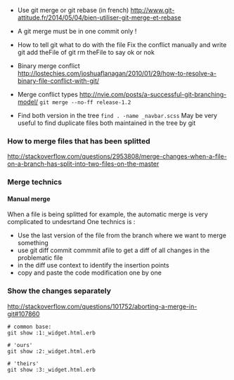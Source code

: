 * Use git merge or git rebase (in french) http://www.git-attitude.fr/2014/05/04/bien-utiliser-git-merge-et-rebase

* A git merge must be in one commit only !

* How to tell git what to do with the file 
Fix the conflict manually and write git add theFile of git rm theFile to say ok or nok

* Binary merge conflict 
http://lostechies.com/joshuaflanagan/2010/01/29/how-to-resolve-a-binary-file-conflict-with-git/

* Merge conflict types 
http://nvie.com/posts/a-successful-git-branching-model/
`git merge --no-ff release-1.2`

* Find both version in the tree
```find . -name _navbar.scss```
May be very useful to find duplicate files both maintained in the tree by git

### How to merge files that has been splitted 

http://stackoverflow.com/questions/2953808/merge-changes-when-a-file-on-a-branch-has-split-into-two-files-on-the-master

### Merge technics 

#### Manual merge 
When a file is being splitted for example, 
the automatic merge is very complicated to undesrtand 
One technics is : 

* Use the last version of the file from the branch where we want to merge something 
* use git diff commit commmit afile to get a diff of all changes in the problematic file 
* in the diff use context to identify the insertion points 
* copy and paste the code modification one by one


### Show the changes separately 

http://stackoverflow.com/questions/101752/aborting-a-merge-in-git#107860
````
# common base:
git show :1:_widget.html.erb

# 'ours'
git show :2:_widget.html.erb

# 'theirs'
git show :3:_widget.html.erb
````
